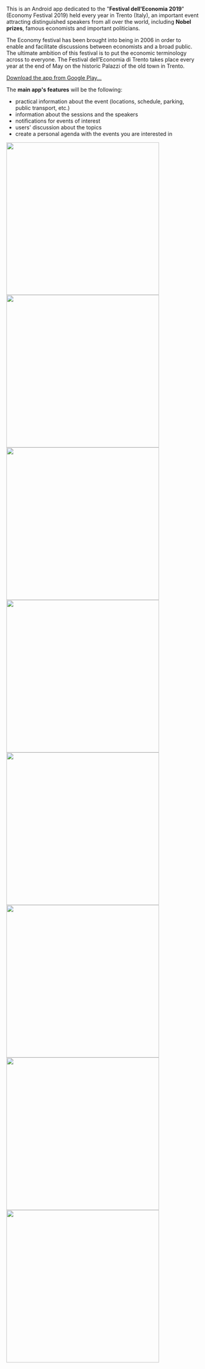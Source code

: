 This is an Android app dedicated to the "**Festival dell'Economia 2019**" (Economy Festival 2019) held every year in Trento (Italy), an important event attracting distinguished speakers from all over the world, including **Nobel prizes**, famous economists and important politicians.

The Economy festival has been brought into being in 2006 in order to enable and facilitate discussions between economists and a broad public. The ultimate ambition of this festival is to put the economic terminology across to everyone. The Festival dell’Economia di Trento takes place every year at the end of May on the historic Palazzi of the old town in Trento.

[Download the app from Google Play...](https://play.google.com/store/apps/details?id=iclaude.festivaleconomia2019&hl=it)


The **main app's features** will be the following:
* practical information about the event (locations, schedule, parking, public transport, etc.)
* information about the sessions and the speakers
* notifications for events of interest
* users' discussion about the topics
* create a personal agenda with the events you are interested in

<img src="https://user-images.githubusercontent.com/8618582/58439619-3e1d2e80-80d5-11e9-9162-ad832fc1d48a.png" width="400">


<img src="https://user-images.githubusercontent.com/8618582/58439613-3bbad480-80d5-11e9-9458-2ece52da012c.png" width="400">


<img src="https://user-images.githubusercontent.com/8618582/58439611-3b223e00-80d5-11e9-807b-ec5938e4d256.png" width="400">


<img src="https://user-images.githubusercontent.com/8618582/58439612-3bbad480-80d5-11e9-8c1b-c17b8034913d.png" width="400">


<img src="https://user-images.githubusercontent.com/8618582/58439614-3bbad480-80d5-11e9-8dce-728ebf93a6a3.png" width="400">


<img src="https://user-images.githubusercontent.com/8618582/58439616-3c536b00-80d5-11e9-81e3-13fb757d4aa0.png" width="400">


<img src="https://user-images.githubusercontent.com/8618582/58439617-3cec0180-80d5-11e9-9478-24b76244deee.png" width="400">


<img src="https://user-images.githubusercontent.com/8618582/58439618-3d849800-80d5-11e9-8c31-07cd9324d67a.png" width="400">

